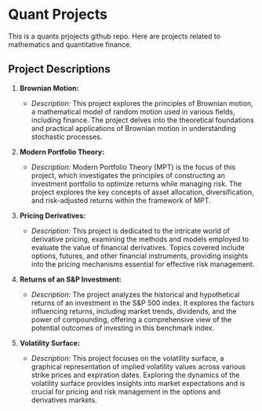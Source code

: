 # Quant Projects

This is a quants prjojects github repo. Here are projects related to mathematics and quantitative finance.

## Project Descriptions

1. **Brownian Motion:**
   - *Description:* This project explores the principles of Brownian motion, a mathematical model of random motion used in various fields, including finance. The project delves into the theoretical foundations and practical applications of Brownian motion in understanding stochastic processes.

2. **Modern Portfolio Theory:**
   - *Description:* Modern Portfolio Theory (MPT) is the focus of this project, which investigates the principles of constructing an investment portfolio to optimize returns while managing risk. The project explores the key concepts of asset allocation, diversification, and risk-adjusted returns within the framework of MPT.

3. **Pricing Derivatives:**
   - *Description:* This project is dedicated to the intricate world of derivative pricing, examining the methods and models employed to evaluate the value of financial derivatives. Topics covered include options, futures, and other financial instruments, providing insights into the pricing mechanisms essential for effective risk management.

4. **Returns of an S&P Investment:**
   - *Description:* The project analyzes the historical and hypothetical returns of an investment in the S&P 500 index. It explores the factors influencing returns, including market trends, dividends, and the power of compounding, offering a comprehensive view of the potential outcomes of investing in this benchmark index.

5. **Volatility Surface:**
   - *Description:* This project focuses on the volatility surface, a graphical representation of implied volatility values across various strike prices and expiration dates. Exploring the dynamics of the volatility surface provides insights into market expectations and is crucial for pricing and risk management in the options and derivatives markets.